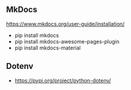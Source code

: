 ## MkDocs
https://www.mkdocs.org/user-guide/installation/
- pip install mkdocs
- pip install mkdocs-awesome-pages-plugin
- pip install mkdocs-material
## Dotenv
- https://pypi.org/project/python-dotenv/